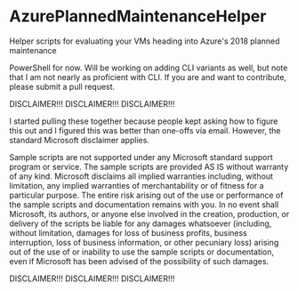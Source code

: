 # AzurePlannedMaintenanceHelper
Helper scripts for evaluating your VMs heading into Azure's 2018 planned maintenance

PowerShell for now. Will be working on adding CLI variants as well, but note that I am not nearly as proficient with CLI. If you are and want to contribute, please submit a pull request.

DISCLAIMER!!!
DISCLAIMER!!!
DISCLAIMER!!!

I started pulling these together because people kept asking how to figure this out and I figured this was better than one-offs via email. However, the standard Microsoft disclaimer applies.

Sample scripts are not supported under any Microsoft standard support program or service. The sample scripts are provided AS IS without warranty of any kind. Microsoft disclaims all implied warranties including, without limitation, any implied warranties of merchantability or of fitness for a particular purpose. The entire risk arising out of the use or performance of the sample scripts and documentation remains with you. In no event shall Microsoft, its authors, or anyone else involved in the creation, production, or delivery of the scripts be liable for any damages whatsoever (including, without limitation, damages for loss of business profits, business interruption, loss of business information, or other pecuniary loss) arising out of the use of or inability to use the sample scripts or documentation, even if Microsoft has been advised of the possibility of such damages.

DISCLAIMER!!!
DISCLAIMER!!!
DISCLAIMER!!!
